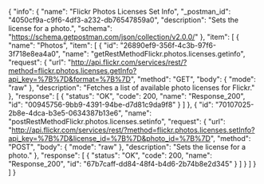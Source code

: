 {
  "info": {
    "name": "Flickr Photos Licenses Set Info",
    "_postman_id": "4050cf9a-c9f6-4df3-a232-db76547859a0",
    "description": "Sets the license for a photo.",
    "schema": "https://schema.getpostman.com/json/collection/v2.0.0/"
  },
  "item": [
    {
      "name": "Photos",
      "item": [
        {
          "id": "26890ef9-356f-4c3b-97f6-3f718e8ea4a0",
          "name": "getRestMethodFlickr.photos.licenses.getinfo",
          "request": {
            "url": "http://api.flickr.com/services/rest/?method=flickr.photos.licenses.getInfo?api_key=%7B%7D&format=%7B%7D",
            "method": "GET",
            "body": {
              "mode": "raw"
            },
            "description": "Fetches a list of available photo licenses for Flickr."
          },
          "response": [
            {
              "status": "OK",
              "code": 200,
              "name": "Response_200",
              "id": "00945756-9bb9-4391-94be-d7d81c9da9f8"
            }
          ]
        },
        {
          "id": "70107025-2b8e-4dca-b3e5-0634387b13e6",
          "name": "postRestMethodFlickr.photos.licenses.setinfo",
          "request": {
            "url": "http://api.flickr.com/services/rest/?method=flickr.photos.licenses.setInfo?api_key=%7B%7D&license_id=%7B%7D&photo_id=%7B%7D",
            "method": "POST",
            "body": {
              "mode": "raw"
            },
            "description": "Sets the license for a photo."
          },
          "response": [
            {
              "status": "OK",
              "code": 200,
              "name": "Response_200",
              "id": "67b7caff-dd84-48f4-b4d6-2b74b8e2d345"
            }
          ]
        }
      ]
    }
  ]
}